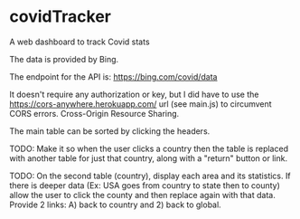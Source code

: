 # covidTracker
A web dashboard to track Covid stats

The data is provided by Bing.

The endpoint for the API is: https://bing.com/covid/data

It doesn't require any authorization or key, but I did have to use the https://cors-anywhere.herokuapp.com/ url (see main.js) to circumvent CORS errors. Cross-Origin Resource Sharing.

The main table can be sorted by clicking the headers.

TODO: Make it so when the user clicks a country then the table is replaced with another table for just that
country, along with a "return" button or link.

TODO: On the second table (country), display each area and its statistics. If there is deeper data (Ex: USA goes from country to state then to county) allow the user to click the county and then replace again with that data.
Provide 2 links: A) back to country and 2) back to global.
